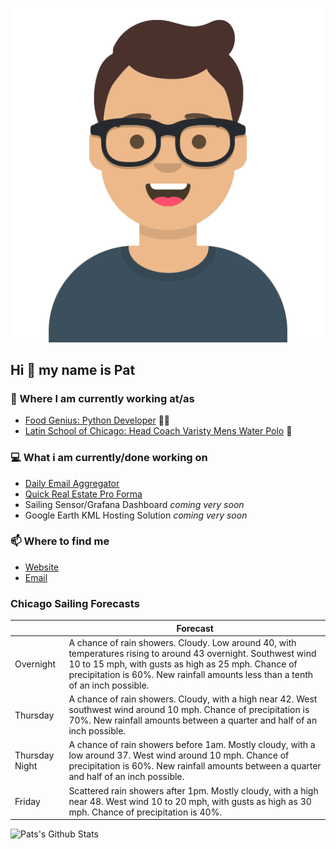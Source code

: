 [![Social banner for p-j-falconer](https://raw.githubusercontent.com/P-J-FALCONER/P-J-FALCONER/master/assets/avataaars.svg)](https://patfalconer.com/)
## Hi :wave: my name is Pat

### 💼 Where I am currently working at/as
- [Food Genius: Python Developer](https://getfoodgenius.com/) 🍔🐍
- [Latin School of Chicago: Head Coach Varisty Mens Water Polo](https://www.latinschool.org/) 🤽


### 💻 What i am currently/done working on
 - [Daily Email Aggregator](https://github.com/P-J-FALCONER/dott_daily_mail)
 - [Quick Real Estate Pro Forma](https://github.com/P-J-FALCONER/henry)
 - Sailing Sensor/Grafana Dashboard *coming very soon*
 - Google Earth KML Hosting Solution *coming very soon*

### 📫 Where to find me
 - [Website](https://patfalconer.com/)
 - [Email](mailto:patrick.j.falconer@gmail.com)


### Chicago Sailing Forecasts
|   | Forecast  |
|---|---|
| Overnight | A chance of rain showers. Cloudy. Low around 40, with temperatures rising to around 43 overnight. Southwest wind 10 to 15 mph, with gusts as high as 25 mph. Chance of precipitation is 60%. New rainfall amounts less than a tenth of an inch possible. |
| Thursday | A chance of rain showers. Cloudy, with a high near 42. West southwest wind around 10 mph. Chance of precipitation is 70%. New rainfall amounts between a quarter and half of an inch possible. |
| Thursday Night | A chance of rain showers before 1am. Mostly cloudy, with a low around 37. West wind around 10 mph. Chance of precipitation is 60%. New rainfall amounts between a quarter and half of an inch possible. |
| Friday | Scattered rain showers after 1pm. Mostly cloudy, with a high near 48. West wind 10 to 20 mph, with gusts as high as 30 mph. Chance of precipitation is 40%. |

![Pats's Github Stats](https://github-readme-stats.vercel.app/api?username=p-j-falconer&show_icons=true&theme=radical)
